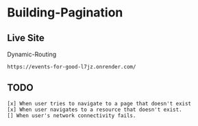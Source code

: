 # Building-Pagination

## Live Site
Dynamic-Routing
```
https://events-for-good-l7jz.onrender.com/
```

## TODO

```
[x] When user tries to navigate to a page that doesn't exist
[x] When user navigates to a resource that doesn't exist.
[] When user's network connectivity fails.
```
